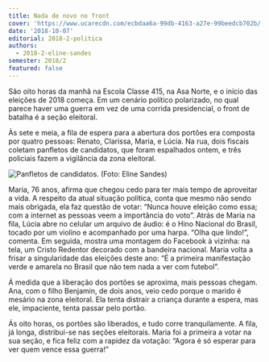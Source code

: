 ```yaml
---
title: Nada de novo no front
cover: 'https://www.ucarecdn.com/ecbdaa6a-99db-4163-a27e-99beedcb702b/'
date: '2018-10-07'
editorial: 2018-2-politica
authors:
  - 2018-2-eline-sandes
semester: 2018/2
featured: false
---
```

São oito horas da manhã na Escola Classe 415, na Asa Norte, e o início das eleições de 2018 começa. Em um cenário político polarizado, no qual parece haver uma guerra em vez de uma corrida presidencial, o front de batalha é a seção eleitoral.

Às sete e meia, a fila de espera para a abertura dos portões era composta por quatro pessoas: Renato, Clarissa, Maria, e Lúcia. Na rua, dois fiscais coletam panfletos de candidatos, que foram espalhados ontem, e três policiais fazem a vigilância da zona eleitoral.

![Panfletos de candidatos. (Foto: Eline Sandes)](https://www.ucarecdn.com/ecbdaa6a-99db-4163-a27e-99beedcb702b/)

Maria, 76 anos, afirma que chegou cedo para ter mais tempo de aproveitar a vida. A respeito da atual situação política, conta que mesmo não sendo mais obrigada, ela faz questão de votar: “Nunca houve eleição como essa; com a internet as pessoas veem a importância do voto”. Atrás de Maria na fila, Lúcia abre no celular um arquivo de áudio: é o Hino Nacional do Brasil, tocado por um violino e acompanhado por uma harpa. “Olha que lindo!”, comenta. Em seguida, mostra uma montagem do Facebook à vizinha: na tela, um Cristo Redentor decorado com a bandeira nacional. Maria volta a frisar a singularidade das eleições deste ano: “É a primeira manifestação verde e amarela no Brasil que não tem nada a ver com futebol”.

Á medida que a liberação dos portões se aproxima, mais pessoas chegam. Ana, com o filho Benjamin, de dois anos, veio cedo porque o marido é mesário na zona eleitoral. Ela tenta distrair a criança durante a espera, mas ele, impaciente, tenta passar pelo portão.

Ás oito horas, os portões são liberados, e tudo corre tranquilamente. A fila, já longa, distribui-se nas seções eleitorais. Maria foi a primeira a votar na sua seção, e fica feliz com a rapidez da votação: “Agora é só esperar para ver quem vence essa guerra!”
